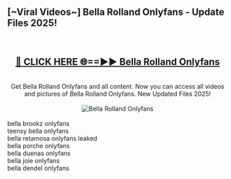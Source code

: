 <h2>[~Viral Videos~] Bella Rolland Onlyfans - Update Files 2025!</h2>
<br>
<div align="center">
<h2><a href="https://betterlinks.top/A2PfLJ" rel="nofollow">🔴 CLICK HERE 🌐==►► Bella Rolland Onlyfans</a></h2>
<br>
Get Bella Rolland Onlyfans and all content. Now you can access all videos and pictures of Bella Rolland Onlyfans. New Updated Files 2025!
<br>
<br>
<a href="https://betterlinks.top/A2PfLJ" rel="nofollow" data-target="animated-image.originalLink"><img src="https://i.ibb.co.com/WyWwxjT/player-gif2.gif" alt="Bella Rolland Onlyfans" style="max-width: 100%; display: inline-block;" data-target="animated-image.originalImage"></a>
</div>
<br>
bella brookz onlyfans<br>
teensy bella onlyfans<br>
bella retamosa onlyfans leaked<br>
bella porche onlyfans<br>
bella duenas onlyfans<br>
bella joie onlyfans<br>
bella dendel onlyfans